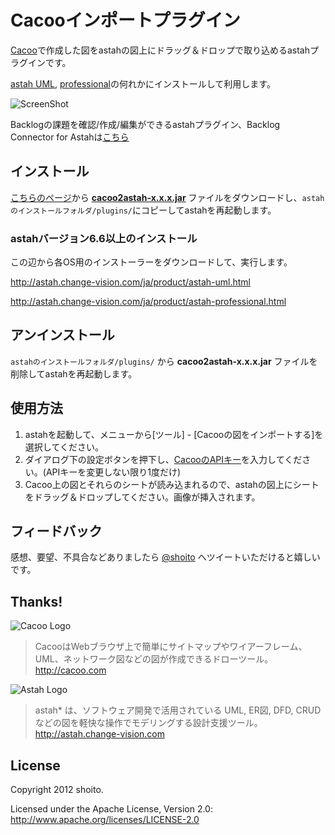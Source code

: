 Cacooインポートプラグイン
=================

[Cacoo](http://cacoo.com/)で作成した図をastahの図上にドラッグ＆ドロップで取り込めるastahプラグインです。

[astah UML](http://astah.change-vision.com/ja/product/astah-uml.html), [professional](http://astah.change-vision.com/ja/product/astah-professional.html)の何れかにインストールして利用します。

![ScreenShot](https://raw.github.com/shoito/astah-cacoo-plugin/master/images/astah-cacoo.png)

Backlogの課題を確認/作成/編集ができるastahプラグイン、Backlog Connector for Astahは[こちら](https://github.com/shoito/backlog-connector-for-astah)

インストール
---
[こちらのページ](https://github.com/shoito/astah-cacoo-plugin/tree/master/target)から **[cacoo2astah-x.x.x.jar](https://github.com/shoito/astah-cacoo-plugin/blob/master/target/cacoo2astah-0.1.3.jar?raw=true)** ファイルをダウンロードし、`astahのインストールフォルダ/plugins/`にコピーしてastahを再起動します。

### astahバージョン6.6以上のインストール
この辺から各OS用のインストーラーをダウンロードして、実行します。

<http://astah.change-vision.com/ja/product/astah-uml.html>

<http://astah.change-vision.com/ja/product/astah-professional.html>

アンインストール
---
`astahのインストールフォルダ/plugins/` から **cacoo2astah-x.x.x.jar** ファイルを削除してastahを再起動します。

使用方法
---
1. astahを起動して、メニューから[ツール] - [Cacooの図をインポートする]を選択してください。
2. ダイアログ下の設定ボタンを押下し、[CacooのAPIキー](https://cacoo.com/profile/api)を入力してください。(APIキーを変更しない限り1度だけ)
3. Cacoo上の図とそれらのシートが読み込まれるので、astahの図上にシートをドラッグ＆ドロップしてください。画像が挿入されます。

フィードバック
---
感想、要望、不具合などありましたら [@shoito](http://twitter.com/shoito) へツイートいただけると嬉しいです。

Thanks!
---
![Cacoo Logo](https://raw.github.com/shoito/astah-cacoo-plugin/master/images/CacooLogo.png)
>CacooはWebブラウザ上で簡単にサイトマップやワイアーフレーム、UML、ネットワーク図などの図が作成できるドローツール。
<http://cacoo.com>

![Astah Logo](https://raw.github.com/shoito/astah-cacoo-plugin/master/images/AstahLogo.png)
>astah* は、ソフトウェア開発で活用されている UML, ER図, DFD, CRUDなどの図を軽快な操作でモデリングする設計支援ツール。
<http://astah.change-vision.com>

License
---
Copyright 2012 shoito.

Licensed under the Apache License, Version 2.0: <http://www.apache.org/licenses/LICENSE-2.0>
